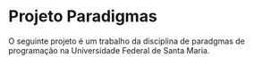 # Projeto Paradigmas

O seguinte projeto é um trabalho da disciplina de paradgmas de programação na Universidade Federal de Santa Maria.
